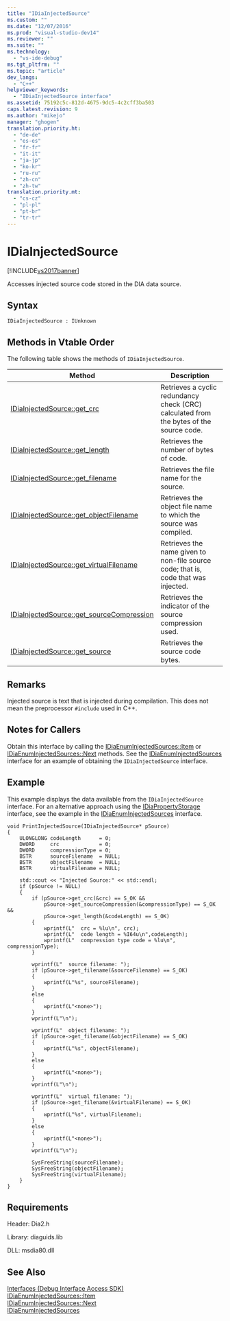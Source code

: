 ```yaml
---
title: "IDiaInjectedSource"
ms.custom: ""
ms.date: "12/07/2016"
ms.prod: "visual-studio-dev14"
ms.reviewer: ""
ms.suite: ""
ms.technology: 
  - "vs-ide-debug"
ms.tgt_pltfrm: ""
ms.topic: "article"
dev_langs: 
  - "C++"
helpviewer_keywords: 
  - "IDiaInjectedSource interface"
ms.assetid: 75192c5c-812d-4675-9dc5-4c2cff3ba503
caps.latest.revision: 9
ms.author: "mikejo"
manager: "ghogen"
translation.priority.ht: 
  - "de-de"
  - "es-es"
  - "fr-fr"
  - "it-it"
  - "ja-jp"
  - "ko-kr"
  - "ru-ru"
  - "zh-cn"
  - "zh-tw"
translation.priority.mt: 
  - "cs-cz"
  - "pl-pl"
  - "pt-br"
  - "tr-tr"
---
```

# IDiaInjectedSource
[!INCLUDE[vs2017banner](../../code-quality/includes/vs2017banner.md)]

Accesses injected source code stored in the DIA data source.  
  
## Syntax  
  
```  
IDiaInjectedSource : IUnknown  
```  
  
## Methods in Vtable Order  
 The following table shows the methods of `IDiaInjectedSource`.  
  
|Method|Description|  
|------------|-----------------|  
|[IDiaInjectedSource::get_crc](../../debugger/debug-interface-access/idiainjectedsource--get_crc.md)|Retrieves a cyclic redundancy check (CRC) calculated from the bytes of the source code.|  
|[IDiaInjectedSource::get_length](../../debugger/debug-interface-access/idiainjectedsource--get_length.md)|Retrieves the number of bytes of code.|  
|[IDiaInjectedSource::get_filename](../../debugger/debug-interface-access/idiainjectedsource--get_filename.md)|Retrieves the file name for the source.|  
|[IDiaInjectedSource::get_objectFilename](../../debugger/debug-interface-access/idiainjectedsource--get_objectfilename.md)|Retrieves the object file name to which the source was compiled.|  
|[IDiaInjectedSource::get_virtualFilename](../../debugger/debug-interface-access/idiainjectedsource--get_virtualfilename.md)|Retrieves the name given to non-file source code; that is, code that was injected.|  
|[IDiaInjectedSource::get_sourceCompression](../../debugger/debug-interface-access/idiainjectedsource--get_sourcecompression.md)|Retrieves the indicator of the source compression used.|  
|[IDiaInjectedSource::get_source](../../debugger/debug-interface-access/idiainjectedsource--get_source.md)|Retrieves the source code bytes.|  
  
## Remarks  
 Injected source is text that is injected during compilation. This does not mean the preprocessor `#include` used in C++.  
  
## Notes for Callers  
 Obtain this interface by calling the [IDiaEnumInjectedSources::Item](../../debugger/debug-interface-access/idiaenuminjectedsources--item.md) or [IDiaEnumInjectedSources::Next](../../debugger/debug-interface-access/idiaenuminjectedsources--next.md) methods. See the [IDiaEnumInjectedSources](../../debugger/debug-interface-access/idiaenuminjectedsources.md) interface for an example of obtaining the `IDiaInjectedSource` interface.  
  
## Example  
 This example displays the data available from the `IDiaInjectedSource` interface. For an alternative approach using the [IDiaPropertyStorage](../../debugger/debug-interface-access/idiapropertystorage.md) interface, see the example in the [IDiaEnumInjectedSources](../../debugger/debug-interface-access/idiaenuminjectedsources.md) interface.  
  
```cpp#  
void PrintInjectedSource(IDiaInjectedSource* pSource)  
{  
    ULONGLONG codeLength      = 0;  
    DWORD     crc             = 0;  
    DWORD     compressionType = 0;  
    BSTR      sourceFilename  = NULL;  
    BSTR      objectFilename  = NULL;  
    BSTR      virtualFilename = NULL;  
  
    std::cout << "Injected Source:" << std::endl;  
    if (pSource != NULL)  
    {  
        if (pSource->get_crc(&crc) == S_OK &&  
            pSource->get_sourceCompression(&compressionType) == S_OK &&  
            pSource->get_length(&codeLength) == S_OK)  
        {  
            wprintf(L"  crc = %lu\n", crc);  
            wprintf(L"  code length = %I64u\n",codeLength);  
            wprintf(L"  compression type code = %lu\n", compressionType);  
        }  
  
        wprintf(L"  source filename: ");  
        if (pSource->get_filename(&sourceFilename) == S_OK)  
        {  
            wprintf(L"%s", sourceFilename);  
        }  
        else  
        {  
            wprintf(L"<none>");  
        }  
        wprintf(L"\n");  
  
        wprintf(L"  object filename: ");  
        if (pSource->get_filename(&objectFilename) == S_OK)  
        {  
            wprintf(L"%s", objectFilename);  
        }  
        else  
        {  
            wprintf(L"<none>");  
        }  
        wprintf(L"\n");  
  
        wprintf(L"  virtual filename: ");  
        if (pSource->get_filename(&virtualFilename) == S_OK)  
        {  
            wprintf(L"%s", virtualFilename);  
        }  
        else  
        {  
            wprintf(L"<none>");  
        }  
        wprintf(L"\n");  
  
        SysFreeString(sourceFilename);  
        SysFreeString(objectFilename);  
        SysFreeString(virtualFilename);  
    }  
}  
```  
  
## Requirements  
 Header: Dia2.h  
  
 Library: diaguids.lib  
  
 DLL: msdia80.dll  
  
## See Also  
 [Interfaces (Debug Interface Access SDK)](../../debugger/debug-interface-access/interfaces--debug-interface-access-sdk-.md)   
 [IDiaEnumInjectedSources::Item](../../debugger/debug-interface-access/idiaenuminjectedsources--item.md)   
 [IDiaEnumInjectedSources::Next](../../debugger/debug-interface-access/idiaenuminjectedsources--next.md)   
 [IDiaEnumInjectedSources](../../debugger/debug-interface-access/idiaenuminjectedsources.md)